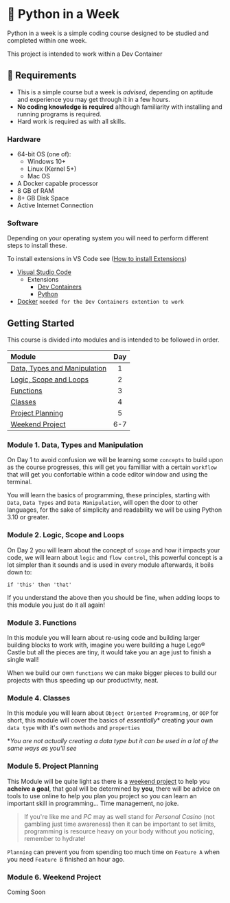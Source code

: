 # :rocket: Python in a Week

Python in a week is a simple coding course designed to be studied and completed within one week. 

This project is intended to work within a Dev Container

## 🚨 Requirements

- This is a simple course but a week is *advised*, depending on aptitude and experience you may get through it in a few hours.
- **No coding knowledge is required** although familiarity with installing and running programs is required.
- Hard work is required as with all skills.

### Hardware

- 64-bit OS (one of):
  - Windows 10+
  - Linux (Kernel 5+)
  - Mac OS
- A Docker capable processor
- 8 GB of RAM
- 8+ GB Disk Space
- Active Internet Connection

### Software

Depending on your operating system you will need to perform different steps to install these.

To install extensions in VS Code see ([How to install Extensions](https://code.visualstudio.com/docs/editor/extension-marketplace))

- [Visual Studio Code](https://code.visualstudio.com)
  - Extensions
    - [Dev Containers](https://code.visualstudio.com/docs/devcontainers/containers#_getting-started)
    - [Python](https://marketplace.visualstudio.com/items?itemName=ms-python.python)
- [Docker](https://docs.docker.com/get-started/get-docker/) `needed for the Dev Containers extention to work`

## Getting Started

This course is divided into modules and is intended to be followed in order.

| Module                                                     |  Day  | 
|:-----------------------------------------------------------|:-----:|
| [Data, Types and Manipulation](#module-1-data-types-and-manipulation)          |  1   | 
| [Logic, Scope and Loops](#module-2-logic-scope-and-loops)                |  2   | 
| [Functions](#module-3-functions)                  |  3   | 
| [Classes](#module-4-classes) |  4   | 
| [Project Planning](#module-5-project-planning)                      |  5   | 
| [Weekend Project](#module-6-weekend-project)                       |  6-7 | 


### Module 1. Data, Types and Manipulation

On Day 1 to avoid confusion we will be learning some `concepts` to build upon as the course progresses, this will get you familliar with a certain `workflow` that will get you confortable within a code editor window and using the terminal.

You will learn the basics of programming, these principles, starting with `Data`, `Data Types` and `Data Manipulation`, will open the door to other languages, for the sake of simplicity and readability we will be using Python 3.10 or greater. 

### Module 2. Logic, Scope and Loops

On Day 2 you will learn about the concept of `scope` and how it impacts your code, we will learn about `logic` and `flow control`, this powerful concept is a lot simpler than it sounds and is used in every module afterwards, it boils down to:

```
if 'this' then 'that'
```

If you understand the above then you should be fine, when adding loops to this module you just do it all again!

### Module 3. Functions

In this module you will learn about re-using code and building larger building blocks to work with, imagine you were building a huge Lego® Castle but all the pieces are tiny, it would take you an age just to finish a single wall! 

When we build our own `functions` we can make bigger pieces to build our projects with thus speeding up our productivity, neat.

### Module 4. Classes

In this module you will learn about `Object Oriented Programming`, or `OOP` for short, this module will cover the basics of *essentially** creating your own `data type` with it's own `methods` and `properties`

**You are not actually creating a data type but it can be used in a lot of the same ways as you'll see*

### Module 5. Project Planning

This Module will be quite light as there is a [weekend project](#module-6---7-weekend-project) to help you **acheive a goal**, that goal will be determined by **you**, there will be advice on tools to use online to help you plan you project so you can learn an important skill in programming... Time management, no joke. 

>If you're like me and *PC* may as well stand for *Personal Casino* (not gambling just time awareness) then it can be important to set limits, programming is resource heavy on your body without you noticing, remember to hydrate! 

`Planning` can prevent you from spending too much time on `Feature A` when you need `Feature B` finished an hour ago.

### Module 6. Weekend Project

Coming Soon